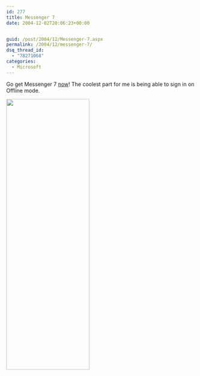 ```yaml
---
id: 277
title: Messenger 7
date: 2004-12-02T20:06:23+00:00


guid: /post/2004/12/Messenger-7.aspx
permalink: /2004/12/messenger-7/
dsq_thread_id:
  - "78271068"
categories:
  - Microsoft
---
```

<DIV class=Section1>
<P>Go get Messenger 7 <A href="http://messenger.msn.com/beta/download/downloadx.aspx">now</A>! The coolest part for me is being able to sign in on Offline mode.</P>
<P class=MsoNormal><SPAN style="FONT-SIZE: 10pt; FONT-FAMILY: Verdana"><IMG height=721 src="{{ site.url }}{{ site.baseurl }}/wp-content/uploads/contentbinary/image0011234567.jpg" width=221 border=0></SPAN></P></DIV>
